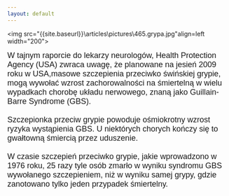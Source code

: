 ```yaml
---
layout: default
---
```

<img src="{{site.baseurl}}\articles\pictures\465.grypa.jpg"align=left width="200"><!--6--><p style="margin: 0px 0px 18px; font-size: 18px; font-family: Helvetica;">
W tajnym raporcie do lekarzy neurologów, Health Protection Agency (USA) zwraca uwagę, że planowane na jesień 2009 roku w USA,masowe szczepienia przeciwko świńskiej grypie, mogą wywołać wzrost zachorowalności na śmiertelną w wielu wypadkach chorobę układu nerwowego, znaną jako Guillain-Barre Syndrome (GBS). <br><br>Szczepionka przeciw grypie powoduje ośmiokrotny wzrost ryzyka wystąpienia GBS. U
niektórych chorych kończy się to gwałtowną śmiercią przez uduszenie.<br><br>W czasie szczepień przeciwko grypie, jakie wprowadzono w 1976 roku, 25 razy tyle osób zmarło w wyniku syndromu GBS wywołanego szczepieniem, niż w wyniku samej grypy, gdzie zanotowano tylko jeden przypadek śmiertelny.<br><br><br></p>